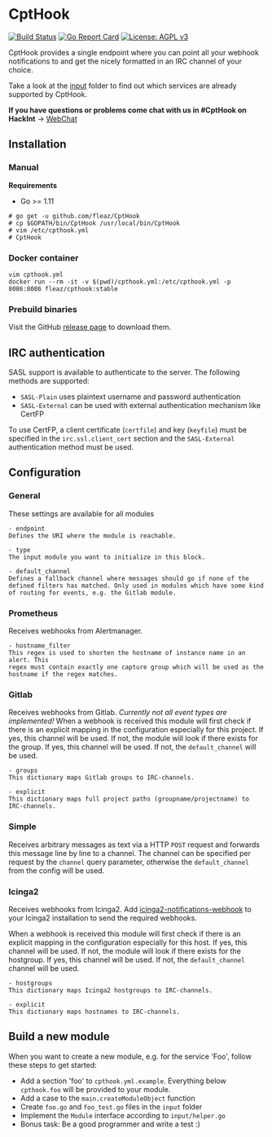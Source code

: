 # CptHook
[![Build Status](https://travis-ci.org/fleaz/CptHook.svg?branch=master)](https://travis-ci.org/fleaz/CptHook)
[![Go Report Card](https://goreportcard.com/badge/github.com/fleaz/CptHook)](https://goreportcard.com/report/github.com/fleaz/CptHook)
[![License: AGPL v3](https://img.shields.io/badge/License-AGPL%20v3-blue.svg)](https://github.com/fleaz/CptHook/blob/master/LICENSE)

CptHook provides a single endpoint where you can point all your webhook notifications to and get the nicely formatted in an IRC channel of your choice.

Take a look at the [input](https://github.com/fleaz/CptHook/tree/master/input) folder to find out which services are
already supported by CptHook.

**If you have questions or problems come chat with us in #CptHook on HackInt** -> [WebChat](https://webirc.hackint.org/#irc://irc.hackint.org/#CptHook)

## Installation


### Manual

**Requirements**
 * Go >= 1.11

```
# go get -u github.com/fleaz/CptHook
# cp $GOPATH/bin/CptHook /usr/local/bin/CptHook
# vim /etc/cpthook.yml
# CptHook
```

### Docker container

```
vim cpthook.yml
docker run --rm -it -v $(pwd)/cpthook.yml:/etc/cpthook.yml -p 8086:8086 fleaz/cpthook:stable
```

### Prebuild binaries
Visit the GitHub [release page](https://github.com/fleaz/CptHook/releases/latest) to download them.

## IRC authentication
SASL support is available to authenticate to the server.
The following methods are supported:
 - `SASL-Plain` uses plaintext username and password authentication
 - `SASL-External` can be used with external authentication mechanism like CertFP

To use CertFP, a client certificate (`certfile`) and key (`keyfile`) must be specified in the `irc.ssl.client_cert`
section and the `SASL-External` authentication method must be used.


## Configuration

### General

These settings are available for all modules

```
- endpoint
Defines the URI where the module is reachable.

- type
The input module you want to initialize in this block.

- default_channel
Defines a fallback channel where messages should go if none of the defined filters has matched. Only used in modules which have some kind of routing for events, e.g. the Gitlab module.
```

### Prometheus
Receives webhooks from Alertmanager.

```
- hostname_filter
This regex is used to shorten the hostname of instance name in an alert. This
regex must contain exactly one capture group which will be used as the
hostname if the regex matches.
```

### Gitlab
Receives webhooks from Gitlab. *Currently not all event types are implemented!* When a webhook is received this
module will first check if there is an explicit mapping in the configuration especially for this project. If yes,
this channel will be used. If not, the module will look if there exists for the group. If yes, this channel will be
used. If not, the `default_channel` will be used.
```
- groups
This dictionary maps Gitlab groups to IRC-channels.

- explicit
This dictionary maps full project paths (groupname/projectname) to IRC-channels.
```

### Simple
Receives arbitrary messages as text via a HTTP `POST` request and forwards this message line by line to a channel.
The channel can be specified per request by the `channel` query parameter, otherwise the `default_channel` from the config will
be used.

### Icinga2
Receives webhooks from Icinga2. Add [icinga2-notifications-webhook](https://git.s7t.de/ManiacTwister/icinga2-notifications-webhook) to your
Icinga2 installation to send the required webhooks.

When a webhook is received this module will first check if there is an explicit
mapping in the configuration especially for this host. If yes, this channel will be used. If not, the module will
look if there exists for the hostgroup. If yes, this channel will be used. If not, the `default_channel` channel will be used.

```
- hostgroups
This dictionary maps Icinga2 hostgroups to IRC-channels.

- explicit
This dictionary maps hostnames to IRC-channels.
```

## Build a new module
When you want to create a new module, e.g. for the service 'Foo', follow these steps to get started:
  - Add a section 'foo' to `cpthook.yml.example`. Everything below `cpthook.foo` will be provided to your module. 
  - Add a case to the `main.createModuleObject` function
  - Create `foo.go` and `foo_test.go` files in the `input` folder
  - Implement the `Module` interface according to `input/helper.go`
  - Bonus task: Be a good programmer and write a test :)
